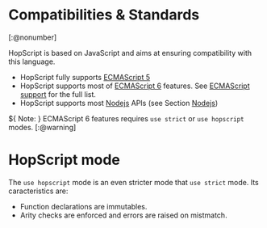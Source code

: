 Compatibilities & Standards
===========================
[:@nonumber]

HopScript is based on JavaScript and aims at ensuring compatibility
with this language.

  * HopScript fully supports [ECMAScript 5][es5]
  * HopScript supports most of [ECMAScript 6][es6] features. 
    See [ECMAScript support](01-es.html) for the full list.
  * HopScript supports most [Nodejs][nodejs] APIs (see Section
  [Nodejs](nodejs.html))
    
${ <span class="label label-warning">Note:</span> }
 ECMAScript 6 features requires `use strict` or `use hopscript` modes.
[:@warning]

HopScript mode
==============

The `use hopscript` mode is an even stricter mode that `use strict` mode.
Its caracteristics are:

  * Function declarations are immutables.
  * Arity checks are enforced and errors are raised on mistmatch.

[es5]: http://www.ecma-international.org/ecma-262/5.1
[es6]: http://www.ecma-international.org/ecma-262/6.0
[nodejs]: https://nodejs.org/api

